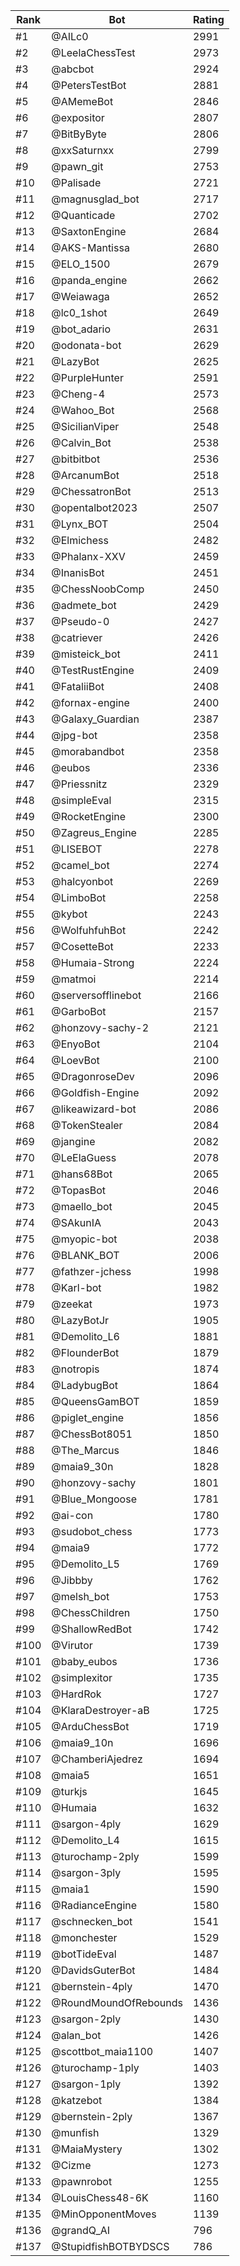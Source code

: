 Rank|Bot|Rating
---|---|---
#1|@AILc0|2991
#2|@LeelaChessTest|2973
#3|@abcbot|2924
#4|@PetersTestBot|2881
#5|@AMemeBot|2846
#6|@expositor|2807
#7|@BitByByte|2806
#8|@xxSaturnxx|2799
#9|@pawn_git|2753
#10|@Palisade|2721
#11|@magnusglad_bot|2717
#12|@Quanticade|2702
#13|@SaxtonEngine|2684
#14|@AKS-Mantissa|2680
#15|@ELO_1500|2679
#16|@panda_engine|2662
#17|@Weiawaga|2652
#18|@lc0_1shot|2649
#19|@bot_adario|2631
#20|@odonata-bot|2629
#21|@LazyBot|2625
#22|@PurpleHunter|2591
#23|@Cheng-4|2573
#24|@Wahoo_Bot|2568
#25|@SicilianViper|2548
#26|@Calvin_Bot|2538
#27|@bitbitbot|2536
#28|@ArcanumBot|2518
#29|@ChessatronBot|2513
#30|@opentalbot2023|2507
#31|@Lynx_BOT|2504
#32|@Elmichess|2482
#33|@Phalanx-XXV|2459
#34|@InanisBot|2451
#35|@ChessNoobComp|2450
#36|@admete_bot|2429
#37|@Pseudo-0|2427
#38|@catriever|2426
#39|@misteick_bot|2411
#40|@TestRustEngine|2409
#41|@FataliiBot|2408
#42|@fornax-engine|2400
#43|@Galaxy_Guardian|2387
#44|@jpg-bot|2358
#45|@morabandbot|2358
#46|@eubos|2336
#47|@Priessnitz|2329
#48|@simpleEval|2315
#49|@RocketEngine|2300
#50|@Zagreus_Engine|2285
#51|@LISEBOT|2278
#52|@camel_bot|2274
#53|@halcyonbot|2269
#54|@LimboBot|2258
#55|@kybot|2243
#56|@WolfuhfuhBot|2242
#57|@CosetteBot|2233
#58|@Humaia-Strong|2224
#59|@matmoi|2214
#60|@serversofflinebot|2166
#61|@GarboBot|2157
#62|@honzovy-sachy-2|2121
#63|@EnyoBot|2104
#64|@LoevBot|2100
#65|@DragonroseDev|2096
#66|@Goldfish-Engine|2092
#67|@likeawizard-bot|2086
#68|@TokenStealer|2084
#69|@jangine|2082
#70|@LeElaGuess|2078
#71|@hans68Bot|2065
#72|@TopasBot|2046
#73|@maello_bot|2045
#74|@SAkunIA|2043
#75|@myopic-bot|2038
#76|@BLANK_BOT|2006
#77|@fathzer-jchess|1998
#78|@Karl-bot|1982
#79|@zeekat|1973
#80|@LazyBotJr|1905
#81|@Demolito_L6|1881
#82|@FlounderBot|1879
#83|@notropis|1874
#84|@LadybugBot|1864
#85|@QueensGamBOT|1859
#86|@piglet_engine|1856
#87|@ChessBot8051|1850
#88|@The_Marcus|1846
#89|@maia9_30n|1828
#90|@honzovy-sachy|1801
#91|@Blue_Mongoose|1781
#92|@ai-con|1780
#93|@sudobot_chess|1773
#94|@maia9|1772
#95|@Demolito_L5|1769
#96|@Jibbby|1762
#97|@melsh_bot|1753
#98|@ChessChildren|1750
#99|@ShallowRedBot|1742
#100|@Virutor|1739
#101|@baby_eubos|1736
#102|@simplexitor|1735
#103|@HardRok|1727
#104|@KlaraDestroyer-aB|1725
#105|@ArduChessBot|1719
#106|@maia9_10n|1696
#107|@ChamberiAjedrez|1694
#108|@maia5|1651
#109|@turkjs|1645
#110|@Humaia|1632
#111|@sargon-4ply|1629
#112|@Demolito_L4|1615
#113|@turochamp-2ply|1599
#114|@sargon-3ply|1595
#115|@maia1|1590
#116|@RadianceEngine|1580
#117|@schnecken_bot|1541
#118|@monchester|1529
#119|@botTideEval|1487
#120|@DavidsGuterBot|1484
#121|@bernstein-4ply|1470
#122|@RoundMoundOfRebounds|1436
#123|@sargon-2ply|1430
#124|@alan_bot|1426
#125|@scottbot_maia1100|1407
#126|@turochamp-1ply|1403
#127|@sargon-1ply|1392
#128|@katzebot|1384
#129|@bernstein-2ply|1367
#130|@munfish|1329
#131|@MaiaMystery|1302
#132|@Cizme|1273
#133|@pawnrobot|1255
#134|@LouisChess48-6K|1160
#135|@MinOpponentMoves|1139
#136|@grandQ_AI|796
#137|@StupidfishBOTBYDSCS|786
